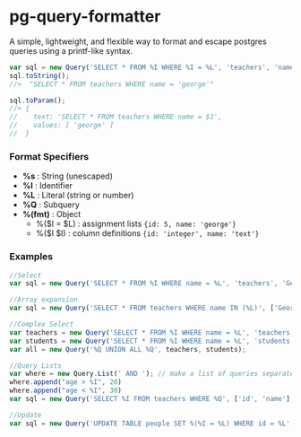 pg-query-formatter
==================

A simple, lightweight, and flexible way to format and escape postgres queries using a printf-like syntax.

```js
var sql = new Query('SELECT * FROM %I WHERE %I = %L', 'teachers', 'name', 'george');
sql.toString();
//>  "SELECT * FROM teachers WHERE name = 'george'"

sql.toParam();
//> { 
//    text: 'SELECT * FROM teachers WHERE name = $1',
//    values: [ 'george' ] 
//  }

```

### Format Specifiers

- **%s** : String (unescaped)
- **%I** : Identifier
- **%L** : Literal (string or number)
- **%Q** : Subquery 
- **%(fmt)** : Object 
	+ %($I = $L) : assignment lists `{id: 5, name: 'george'}`
	+ %($I $I)   : column definitions `{id: 'integer', name: 'text'}`

### Examples

```js
//Select
var sql = new Query('SELECT * FROM %I WHERE name = %L', 'teachers', 'George');

//Array expansion
var sql = new Query('SELECT * FROM teachers WHERE name IN (%L)', ['George', 'Jorge', 'Georgio']);

//Complex Select
var teachers = new Query('SELECT * FROM %I WHERE name = %L', 'teachers', 'George');
var students = new Query('SELECT * FROM %I WHERE name = %L', 'students', 'George');
var all = new Query('%Q UNION ALL %Q', teachers, students);

//Query Lists
var where = new Query.List(' AND '); // make a list of queries separated by ' AND '
where.append("age > %I", 20)
where.append("age < %I", 30)
var sql = new Query('SELECT %I FROM teachers WHERE %Q', ['id', 'name'], where);

//Update
var sql = new Query('UPDATE TABLE people SET %(%I = %L) WHERE id = %L', {name: 'George', age: 25}, 4); 
```

